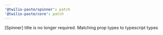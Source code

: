 ```yaml
---
'@twilio-paste/spinner': patch
'@twilio-paste/core': patch
---
```


[Spinner] title is no longer required. Matching prop types to typescript types
